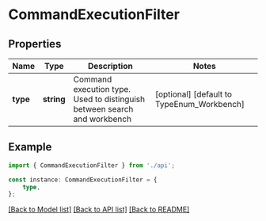 # CommandExecutionFilter


## Properties

Name | Type | Description | Notes
------------ | ------------- | ------------- | -------------
**type** | **string** | Command execution type. Used to distinguish between search and workbench | [optional] [default to TypeEnum_Workbench]

## Example

```typescript
import { CommandExecutionFilter } from './api';

const instance: CommandExecutionFilter = {
    type,
};
```

[[Back to Model list]](../README.md#documentation-for-models) [[Back to API list]](../README.md#documentation-for-api-endpoints) [[Back to README]](../README.md)
